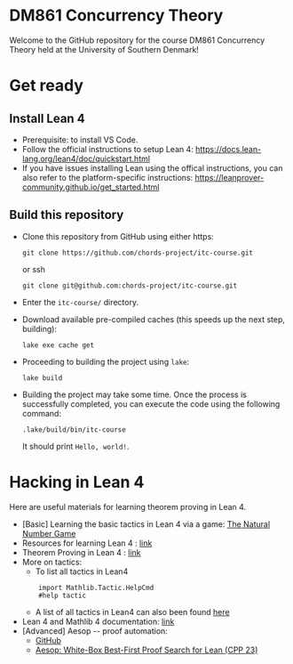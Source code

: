 # DM861 Concurrency Theory

Welcome to the GitHub repository for the course DM861 Concurrency Theory held at the University of Southern Denmark!

# Get ready

## Install Lean 4
- Prerequisite: to install VS Code.
- Follow the official instructions to setup Lean 4: https://docs.lean-lang.org/lean4/doc/quickstart.html
- If you have issues installing Lean using the offical instructions, you can also refer to the platform-specific instructions: https://leanprover-community.github.io/get_started.html

## Build this repository
- Clone this repository from GitHub using either https:

    `git clone https://github.com/chords-project/itc-course.git`

    or ssh

    `git clone git@github.com:chords-project/itc-course.git`
- Enter the `itc-course/` directory.
- Download available pre-compiled caches (this speeds up the next step, building):

    `lake exe cache get`
- Proceeding to building the project using `lake`:

    `lake build`
- Building the project may take some time. Once the process is successfully completed, you can execute the code using the following command:

    `.lake/build/bin/itc-course`

    It should print `Hello, world!`.

# Hacking in Lean 4
Here are useful materials for learning theorem proving in Lean 4.
- [Basic] Learning the basic tactics in Lean 4 via a game: [The Natural Number Game](https://adam.math.hhu.de/#/g/leanprover-community/nng4)
- Resources for learning Lean 4 : [link](https://leanprover-community.github.io/learn.html)
- Theorem Proving in Lean 4 : [link](https://lean-lang.org/theorem_proving_in_lean4/title_page.html)
- More on tactics:
    - To list all tactics in Lean4
    ```lean
        import Mathlib.Tactic.HelpCmd
        #help tactic 
    ```
    - A list of all tactics in Lean4 can also been found [here](https://github.com/haruhisa-enomoto/mathlib4-all-tactics/blob/main/all-tactics.md)
- Lean 4 and Mathlib 4 documentation: [link](https://leanprover-community.github.io/mathlib4_docs/index.html)
- [Advanced] Aesop -- proof automation: 
    - [GitHub](https://github.com/leanprover-community/aesop)
    - [Aesop: White-Box Best-First Proof Search for Lean (CPP 23)](https://dl.acm.org/doi/10.1145/3573105.3575671)


